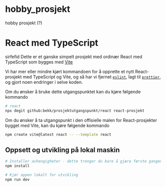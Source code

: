 # hobby_prosjekt
hobby prosjekt (?)
# React med TypeScript
sirfefid
Dette er et ganske simpelt prosjekt med ordinær React med TypeScript som bygges med [Vite](https://vitejs.dev/)

Vi har mer eller mindre kjørt kommandoen for å opprette et nytt React-prosjekt med TypeScript og Vite, og så har vi fjernet [`eslint`](https://www.npmjs.com/package/eslint), lagt til [`prettier`](https://www.npmjs.com/package/prettier), og gjort noen endringer i selve koden.

Om du ønsker å bruke dette utgangspunktet kan du kjøre følgende kommando

```bash
# react
npx degit github:bekk/prosjektutgangspunkt/react react-prosjekt
```

Om du ønsker å ta utgangspunkt i den offisielle malen for React-prosjekter bygget med Vite, kan du kjøre følgende kommando

```bash
npm create vite@latest react -- --template react
```

## Oppsett og utvikling på lokal maskin

```bash
# Installer avhengigheter - dette trenger du bare å gjøre første gangen
npm install

# Kjør appen lokalt for utvikling
npm run dev
```
